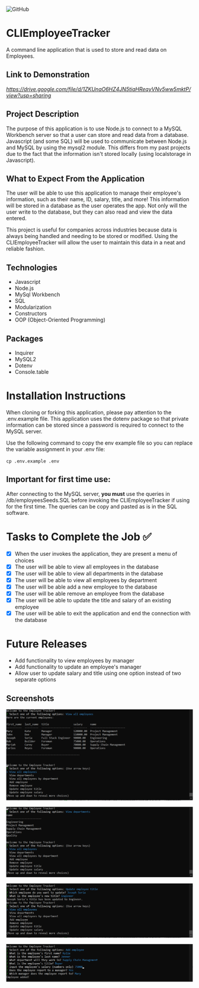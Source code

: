 ![GitHub](https://img.shields.io/github/license/Joeseff6/CLIEmployeeTracker)


# CLIEmployeeTracker
A command line application that is used to store and read data on Employees.

## Link to Demonstration 

_https://drive.google.com/file/d/1ZKUnaO6HZ4JN5tiaHReqyVNv5ww5mktP/view?usp=sharing_

## Project Description

The purpose of this application is to use Node.js to connect to a MySQL Workbench server so that a user can store and read data from a database. Javascript (and some SQL) will be used to communicate between Node.js and MySQL by using the mysql2 module. This differs from my past projects due to the fact that the information isn't stored locally (using localstorage in Javascript).
## What to Expect From the Application

The user will be able to use this application to manage their employee's information, such as their name, ID, salary, title, and more! This information will be stored in a database as the user operates the app. Not only will the user write to the database, but they can also read and view the data entered.

This project is useful for companies across industries because data is always being handled and needing to be stored or modified. Using the CLIEmployeeTracker will allow the user to maintain this data in a neat and reliable fashion.

## Technologies

* Javascript
* Node.js
* MySql Workbench
* SQL
* Modularization
* Constructors
* OOP (Object-Oriented Programming)

## Packages

* Inquirer
* MySQL2
* Dotenv
* Console.table

# Installation Instructions

When cloning or forking this application, please pay attention to the .env.example file. This application uses the dotenv package so that private information can be stored since a password is required to connect to the MySQL server.

Use the following command to copy the env example file so you can replace the variable assignment in your .env file:

`cp .env.example .env`

## Important for first time use:

After connecting to the MySQL server, __you must__ use the queries in /db/employeesSeeds.SQL before invoking the CLIEmployeeTracker if using for the first time. The queries can be copy and pasted as is in the SQL software.

# Tasks to Complete the Job :white_check_mark:

- [x] When the user invokes the application, they are present a menu of choices
- [x] The user will be able to view all employees in the database
- [x] The user will be able to view all departments in the database 
- [x] The user will be able to view all employees by department 
- [x] The user will be able add a new employee to the database
- [x] The user will be able remove an employee from the database
- [x] The user will be able to update the title and salary of an existing employee
- [x] The user will be able to exit the application and end the connection with the database

# Future Releases

* Add functionality to view employees by manager
* Add functionality to update an employee's manager
* Allow user to update salary and title using one option instead of two separate options
## Screenshots

![All employees shown in the database](./Assets/Images/Capture1.PNG)

![All departments shown in the database](./Assets/Images/Capture2.PNG)

![An employee's title being changed](./Assets/Images/Capture3.PNG)

![A new employee being added](./Assets/Images/Capture4.PNG)

